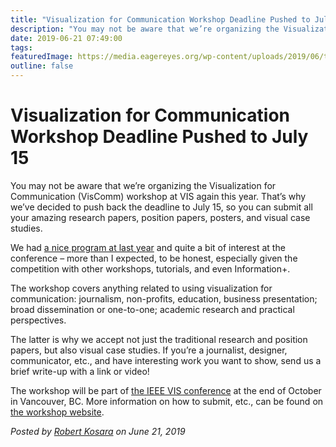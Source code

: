 ```yaml
---
title: "Visualization for Communication Workshop Deadline Pushed to July 15"
description: "You may not be aware that we’re organizing the Visualization for Communication (VisComm) workshop at VIS again this year. That’s why we’ve decided to push back the deadline to July 15, so you can submit all your amazing research papers, position papers, posters, and visual case studies."
date: 2019-06-21 07:49:00
tags: 
featuredImage: https://media.eagereyes.org/wp-content/uploads/2019/06/talk.jpg
outline: false
---
```


# Visualization for Communication Workshop Deadline Pushed to July 15

You may not be aware that we’re organizing the Visualization for Communication (VisComm) workshop at VIS again this year. That’s why we’ve decided to push back the deadline to July 15, so you can submit all your amazing research papers, position papers, posters, and visual case studies.

We had <a href="https://viscomm.io/schedule-2018.html">a nice program at last year</a> and quite a bit of interest at the conference –&nbsp;more than I expected, to be honest, especially given the competition with other workshops, tutorials, and even Information+.

The workshop covers anything related to using visualization for communication: journalism, non-profits, education, business presentation; broad dissemination or one-to-one; academic research and practical perspectives.

The latter is why we accept not just the traditional research and position papers, but also visual case studies. If you’re a journalist, designer, communicator, etc., and have interesting work you want to show, send us a brief write-up with a link or video!

The workshop will be part of <a href="http://ieeevis.org/year/2019/welcome">the IEEE VIS conference</a> at the end of October in Vancouver, BC. More information on how to submit, etc., can be found on <a href="https://viscomm.io">the workshop website</a>.


_Posted by <a href="/about">Robert Kosara</a> on June 21, 2019_


